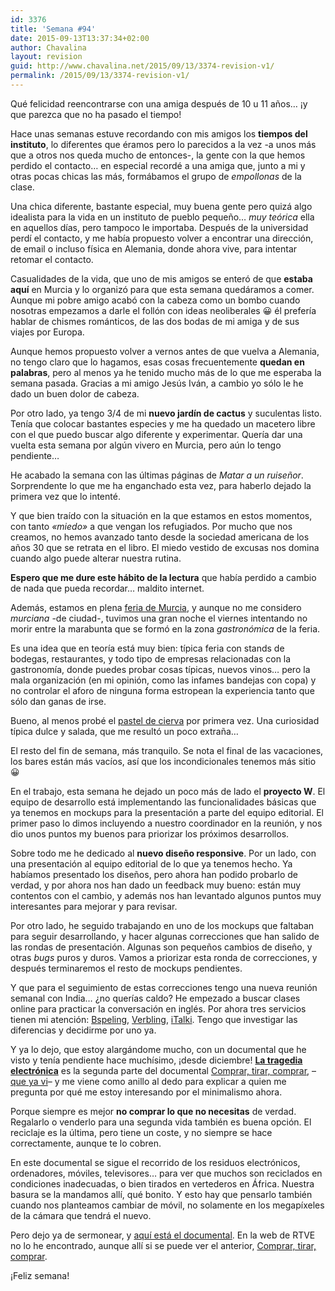 ```yaml
---
id: 3376
title: 'Semana #94'
date: 2015-09-13T13:37:34+02:00
author: Chavalina
layout: revision
guid: http://www.chavalina.net/2015/09/13/3374-revision-v1/
permalink: /2015/09/13/3374-revision-v1/
---
```

Qué felicidad reencontrarse con una amiga después de 10 u 11 años… ¡y que parezca que no ha pasado el tiempo!

Hace unas semanas estuve recordando con mis amigos los **tiempos del instituto**, lo diferentes que éramos pero lo parecidos a la vez -a unos más que a otros nos queda mucho de entonces-, la gente con la que hemos perdido el contacto… en especial recordé a una amiga que, junto a mi y otras pocas chicas las más, formábamos el grupo de _empollonas_ de la clase.

Una chica diferente, bastante especial, muy buena gente pero quizá algo idealista para la vida en un instituto de pueblo pequeño… _muy teórica_ ella en aquellos días, pero tampoco le importaba. Después de la universidad perdí el contacto, y me había propuesto volver a encontrar una dirección, de email o incluso física en Alemania, donde ahora vive, para intentar retomar el contacto.

Casualidades de la vida, que uno de mis amigos se enteró de que **estaba aquí** en Murcia y lo organizó para que esta semana quedáramos a comer. Aunque mi pobre amigo acabó con la cabeza como un bombo cuando nosotras empezamos a darle el follón con ideas neoliberales 😀 él prefería hablar de chismes románticos, de las dos bodas de mi amiga y de sus viajes por Europa.

Aunque hemos propuesto volver a vernos antes de que vuelva a Alemania, no tengo claro que lo hagamos, esas cosas frecuentemente **quedan en palabras**, pero al menos ya he tenido mucho más de lo que me esperaba la semana pasada. Gracias a mi amigo Jesús Iván, a cambio yo sólo le he dado un buen dolor de cabeza.

Por otro lado, ya tengo 3/4 de mi **nuevo jardín de cactus** y suculentas listo. Tenía que colocar bastantes especies y me ha quedado un macetero libre con el que puedo buscar algo diferente y experimentar. Quería dar una vuelta esta semana por algún vivero en Murcia, pero aún lo tengo pendiente…

He acabado la semana con las últimas páginas de _Matar a un ruiseñor_. Sorprendente lo que me ha enganchado esta vez, para haberlo dejado la primera vez que lo intenté. 

Y que bien traído con la situación en la que estamos en estos momentos, con tanto _«miedo»_ a que vengan los refugiados. Por mucho que nos creamos, no hemos avanzado tanto desde la sociedad americana de los años 30 que se retrata en el libro. El miedo vestido de excusas nos domina cuando algo puede alterar nuestra rutina.

**Espero que me dure este hábito de la lectura** que había perdido a cambio de nada que pueda recordar… maldito internet.

Además, estamos en plena [feria de Murcia](http://www.regmurcia.com/servlet/s.Sl?sit=c,369,&r=ReP-25460-DETALLE_REPORTAJESPADRE), y aunque no me considero _murciana_ -de ciudad-, tuvimos una gran noche el viernes intentando no morir entre la marabunta que se formó en la zona _gastronómica_ de la feria.

Es una idea que en teoría está muy bien: típica feria con stands de bodegas, restaurantes, y todo tipo de empresas relacionadas con la gastronomía, donde puedes probar cosas típicas, nuevos vinos… pero la mala organización (en mi opinión, como las infames bandejas con copa) y no controlar el aforo de ninguna forma estropean la experiencia tanto que sólo dan ganas de irse. 

Bueno, al menos probé el [pastel de cierva](http://www.regmurcia.com/servlet/s.Sl?sit=c,543,a,0,m,264&r=ReP-18789-DETALLE_REPORTAJES) por primera vez. Una curiosidad típica dulce y salada, que me resultó un poco extraña…

El resto del fin de semana, más tranquilo. Se nota el final de las vacaciones, los bares están más vacíos, así que los incondicionales tenemos más sitio 😀

En el trabajo, esta semana he dejado un poco más de lado el **proyecto W**. El equipo de desarrollo está implementando las funcionalidades básicas que ya tenemos en mockups para la presentación a parte del equipo editorial. El primer paso lo dimos incluyendo a nuestro coordinador en la reunión, y nos dio unos puntos my buenos para priorizar los próximos desarrollos.

Sobre todo me he dedicado al **nuevo diseño responsive**. Por un lado, con una presentación al equipo editorial de lo que ya tenemos hecho. Ya habíamos presentado los diseños, pero ahora han podido probarlo de verdad, y por ahora nos han dado un feedback muy bueno: están muy contentos con el cambio, y además nos han levantado algunos puntos muy interesantes para mejorar y para revisar.

Por otro lado, he seguido trabajando en uno de los mockups que faltaban para seguir desarrollando, y hacer algunas correcciones que han salido de las rondas de presentación. Algunas son pequeños cambios de diseño, y otras _bugs_ puros y duros. Vamos a priorizar esta ronda de correcciones, y después terminaremos el resto de mockups pendientes.

Y que para el seguimiento de estas correcciones tengo una nueva reunión semanal con India… ¿no querías caldo? He empezado a buscar clases online para practicar la conversación en inglés. Por ahora tres servicios tienen mi atención: <a href="http://www.bspelling.com/" target="_blank">Bspeling</a>, <a href="https://www.verbling.com/" target="_blank">Verbling</a>, <a href="http://www.italki.com/" target="_blank">iTalki</a>. Tengo que investigar las diferencias y decidirme por uno ya.

Y ya lo dejo, que estoy alargándome mucho, con un documental que he visto y tenía pendiente hace muchísimo, ¡desde diciembre! [**La tragedia electrónica**](http://www.rtve.es/television/20140528/documentos-tv-estrena-tragedia-electronica-secuela-del-galardonado-comprar-tirar-comprar/943798.shtml) es la segunda parte del documental [Comprar, tirar, comprar](http://www.rtve.es/alacarta/videos/el-documental/documental-comprar-tirar-comprar/1382261/), &#8211;[que ya vi](http://www.chavalina.net/2011/01/24/comprar-con-cabeza-no-tirar-si-no-es-necesario-comprar-cada-vez-menos/)&#8211; y me viene como anillo al dedo para explicar a quien me pregunta por qué me estoy interesando por el minimalismo ahora.

Porque siempre es mejor **no comprar lo que no necesitas** de verdad. Regalarlo o venderlo para una segunda vida también es buena opción. El reciclaje es la última, pero tiene un coste, y no siempre se hace correctamente, aunque te lo cobren. 

En este documental se sigue el recorrido de los residuos electrónicos, ordenadores, móviles, televisores… para ver que muchos son reciclados en condiciones inadecuadas, o bien tirados en vertederos en África. Nuestra basura se la mandamos allí, qué bonito. Y esto hay que pensarlo también cuando nos planteamos cambiar de móvil, no solamente en los megapíxeles de la cámara que tendrá el nuevo.

Pero dejo ya de sermonear, y [aquí está el documental](https://www.youtube.com/watch?v=J5C0VTndTzc). En la web de RTVE no lo he encontrado, aunque allí si se puede ver el anterior, [Comprar, tirar, comprar](http://www.rtve.es/alacarta/videos/el-documental/documental-comprar-tirar-comprar/1382261/).

¡Feliz semana!
